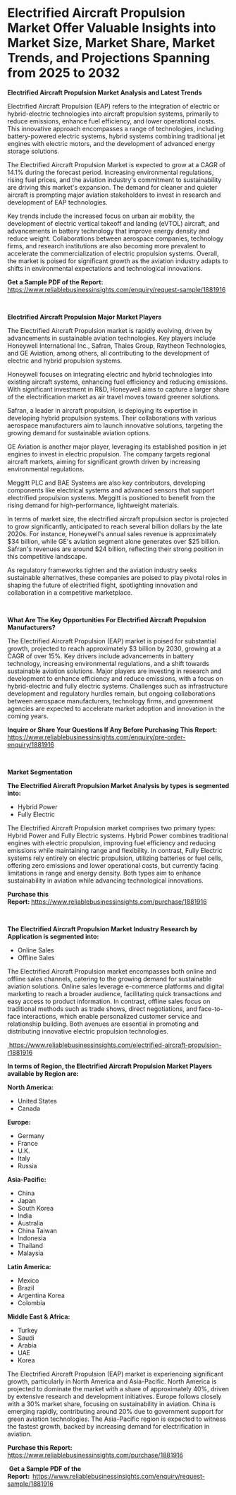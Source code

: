 <p><h1>Electrified Aircraft Propulsion Market Offer Valuable Insights into Market Size, Market Share, Market Trends, and Projections Spanning from 2025 to 2032</h1></p><p><strong>Electrified Aircraft Propulsion Market Analysis and Latest Trends</strong></p>
<p><p>Electrified Aircraft Propulsion (EAP) refers to the integration of electric or hybrid-electric technologies into aircraft propulsion systems, primarily to reduce emissions, enhance fuel efficiency, and lower operational costs. This innovative approach encompasses a range of technologies, including battery-powered electric systems, hybrid systems combining traditional jet engines with electric motors, and the development of advanced energy storage solutions.</p><p>The Electrified Aircraft Propulsion Market is expected to grow at a CAGR of 14.1% during the forecast period. Increasing environmental regulations, rising fuel prices, and the aviation industry's commitment to sustainability are driving this market's expansion. The demand for cleaner and quieter aircraft is prompting major aviation stakeholders to invest in research and development of EAP technologies.</p><p>Key trends include the increased focus on urban air mobility, the development of electric vertical takeoff and landing (eVTOL) aircraft, and advancements in battery technology that improve energy density and reduce weight. Collaborations between aerospace companies, technology firms, and research institutions are also becoming more prevalent to accelerate the commercialization of electric propulsion systems. Overall, the market is poised for significant growth as the aviation industry adapts to shifts in environmental expectations and technological innovations.</p></p>
<p><strong>Get a Sample PDF of the Report:&nbsp;</strong> <a href="https://www.reliablebusinessinsights.com/enquiry/request-sample/1881916?utm_campaign=3089&utm_medium=2&utm_source=Github&utm_content=ia&utm_term=16042025&utm_id=electrified-aircraft-propulsion">https://www.reliablebusinessinsights.com/enquiry/request-sample/1881916</a></p>
<p>&nbsp;</p>
<p><strong>Electrified Aircraft Propulsion Major Market Players</strong></p>
<p><p>The Electrified Aircraft Propulsion market is rapidly evolving, driven by advancements in sustainable aviation technologies. Key players include Honeywell International Inc., Safran, Thales Group, Raytheon Technologies, and GE Aviation, among others, all contributing to the development of electric and hybrid propulsion systems.</p><p>Honeywell focuses on integrating electric and hybrid technologies into existing aircraft systems, enhancing fuel efficiency and reducing emissions. With significant investment in R&D, Honeywell aims to capture a larger share of the electrification market as air travel moves toward greener solutions.</p><p>Safran, a leader in aircraft propulsion, is deploying its expertise in developing hybrid propulsion systems. Their collaborations with various aerospace manufacturers aim to launch innovative solutions, targeting the growing demand for sustainable aviation options.</p><p>GE Aviation is another major player, leveraging its established position in jet engines to invest in electric propulsion. The company targets regional aircraft markets, aiming for significant growth driven by increasing environmental regulations.</p><p>Meggitt PLC and BAE Systems are also key contributors, developing components like electrical systems and advanced sensors that support electrified propulsion systems. Meggitt is positioned to benefit from the rising demand for high-performance, lightweight materials.</p><p>In terms of market size, the electrified aircraft propulsion sector is projected to grow significantly, anticipated to reach several billion dollars by the late 2020s. For instance, Honeywell's annual sales revenue is approximately $34 billion, while GE's aviation segment alone generates over $25 billion. Safran's revenues are around $24 billion, reflecting their strong position in this competitive landscape.</p><p>As regulatory frameworks tighten and the aviation industry seeks sustainable alternatives, these companies are poised to play pivotal roles in shaping the future of electrified flight, spotlighting innovation and collaboration in a competitive marketplace.</p></p>
<p>&nbsp;</p>
<p><strong>What Are The Key Opportunities For Electrified Aircraft Propulsion Manufacturers?</strong></p>
<p><p>The Electrified Aircraft Propulsion (EAP) market is poised for substantial growth, projected to reach approximately $3 billion by 2030, growing at a CAGR of over 15%. Key drivers include advancements in battery technology, increasing environmental regulations, and a shift towards sustainable aviation solutions. Major players are investing in research and development to enhance efficiency and reduce emissions, with a focus on hybrid-electric and fully electric systems. Challenges such as infrastructure development and regulatory hurdles remain, but ongoing collaborations between aerospace manufacturers, technology firms, and government agencies are expected to accelerate market adoption and innovation in the coming years.</p></p>
<p><strong>Inquire or Share Your Questions If Any Before Purchasing This Report:</strong> <a href="https://www.reliablebusinessinsights.com/enquiry/pre-order-enquiry/1881916?utm_campaign=3089&utm_medium=2&utm_source=Github&utm_content=ia&utm_term=16042025&utm_id=electrified-aircraft-propulsion">https://www.reliablebusinessinsights.com/enquiry/pre-order-enquiry/1881916</a></p>
<p>&nbsp;</p>
<p><strong>Market Segmentation</strong></p>
<p><strong>The Electrified Aircraft Propulsion Market Analysis by types is segmented into:</strong></p>
<p><ul><li>Hybrid Power</li><li>Fully Electric</li></ul></p>
<p><p>The Electrified Aircraft Propulsion market comprises two primary types: Hybrid Power and Fully Electric systems. Hybrid Power combines traditional engines with electric propulsion, improving fuel efficiency and reducing emissions while maintaining range and flexibility. In contrast, Fully Electric systems rely entirely on electric propulsion, utilizing batteries or fuel cells, offering zero emissions and lower operational costs, but currently facing limitations in range and energy density. Both types aim to enhance sustainability in aviation while advancing technological innovations.</p></p>
<p><strong>Purchase this Report:&nbsp;</strong><a href="https://www.reliablebusinessinsights.com/purchase/1881916?utm_campaign=3089&utm_medium=2&utm_source=Github&utm_content=ia&utm_term=16042025&utm_id=electrified-aircraft-propulsion">https://www.reliablebusinessinsights.com/purchase/1881916</a></p>
<p>&nbsp;</p>
<p><strong>The Electrified Aircraft Propulsion Market Industry Research by Application is segmented into:</strong></p>
<p><ul><li>Online Sales</li><li>Offline Sales</li></ul></p>
<p><p>The Electrified Aircraft Propulsion market encompasses both online and offline sales channels, catering to the growing demand for sustainable aviation solutions. Online sales leverage e-commerce platforms and digital marketing to reach a broader audience, facilitating quick transactions and easy access to product information. In contrast, offline sales focus on traditional methods such as trade shows, direct negotiations, and face-to-face interactions, which enable personalized customer service and relationship building. Both avenues are essential in promoting and distributing innovative electric propulsion technologies.</p></p>
<p><a href="https://www.reliablebusinessinsights.com/electrified-aircraft-propulsion-r1881916?utm_campaign=3089&utm_medium=2&utm_source=Github&utm_content=ia&utm_term=16042025&utm_id=electrified-aircraft-propulsion">&nbsp;https://www.reliablebusinessinsights.com/electrified-aircraft-propulsion-r1881916</a></p>
<p><strong>In terms of Region, the Electrified Aircraft Propulsion Market Players available by Region are:</strong></p>
<p>
    <p> <strong> North America: </strong>
        <ul>
            <li>United States</li>
            <li>Canada</li>
        </ul>
        </p> 
    <p> <strong> Europe: </strong>
        <ul>
            <li>Germany</li>
            <li>France</li>
            <li>U.K.</li>
            <li>Italy</li>
            <li>Russia</li>
        </ul>
        </p> 
    <p> <strong> Asia-Pacific: </strong>
        <ul>
            <li>China</li>
            <li>Japan</li>
            <li>South Korea</li>
            <li>India</li>
            <li>Australia</li>
            <li>China Taiwan</li>
            <li>Indonesia</li>
            <li>Thailand</li>
            <li>Malaysia</li>
        </ul>
        </p> 
    <p> <strong> Latin America: </strong>
        <ul>
            <li>Mexico</li>
            <li>Brazil</li>
            <li>Argentina Korea</li>
            <li>Colombia</li>
        </ul>
        </p> 
    <p> <strong> Middle East & Africa: </strong>
        <ul>
            <li>Turkey</li>
            <li>Saudi</li>
            <li>Arabia</li>
            <li>UAE</li>
            <li>Korea</li>
        </ul>
    </p>
    </p>
<p><p>The Electrified Aircraft Propulsion (EAP) market is experiencing significant growth, particularly in North America and Asia-Pacific. North America is projected to dominate the market with a share of approximately 40%, driven by extensive research and development initiatives. Europe follows closely with a 30% market share, focusing on sustainability in aviation. China is emerging rapidly, contributing around 20% due to government support for green aviation technologies. The Asia-Pacific region is expected to witness the fastest growth, backed by increasing demand for electrification in aviation.</p></p>
<p><strong>Purchase this Report: </strong><a href="https://www.reliablebusinessinsights.com/purchase/1881916?utm_campaign=3089&utm_medium=2&utm_source=Github&utm_content=ia&utm_term=16042025&utm_id=electrified-aircraft-propulsion">https://www.reliablebusinessinsights.com/purchase/1881916</a></p>
<p>&nbsp;<strong>Get a Sample PDF of the Report:&nbsp;&nbsp;</strong><a href="https://www.reliablebusinessinsights.com/enquiry/request-sample/1881916?utm_campaign=3089&utm_medium=2&utm_source=Github&utm_content=ia&utm_term=16042025&utm_id=electrified-aircraft-propulsion">https://www.reliablebusinessinsights.com/enquiry/request-sample/1881916</a></p>
<p><strong></strong></p>
<p><p></p><p></p><p></p></p>